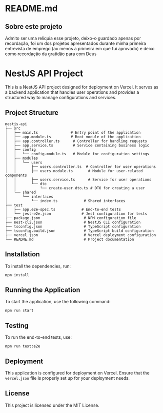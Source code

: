 # README.md

## Sobre este projeto

Admito ser uma relíquia esse projeto, deixo-o guardado apenas por recordação, foi um dos projetos apresentados durante minha primeira entrevista de emprego (ao menos a primeira em que fui aprovado) e deixo como recordação da gratidão para com Deus

# NestJS API Project

This is a NestJS API project designed for deployment on Vercel. It serves as a backend application that handles user operations and provides a structured way to manage configurations and services.

## Project Structure

```
nestjs-api
├── src
│   ├── main.ts               # Entry point of the application
│   ├── app.module.ts         # Root module of the application
│   ├── app.controller.ts      # Controller for handling requests
│   ├── app.service.ts         # Service containing business logic
│   ├── config
│   │   └── config.module.ts   # Module for configuration settings
│   ├── modules
│   │   └── users
│   │       ├── users.controller.ts  # Controller for user operations
│   │       ├── users.module.ts       # Module for user-related components
│   │       ├── users.service.ts      # Service for user operations
│   │       └── dto
│   │           └── create-user.dto.ts # DTO for creating a user
│   └── shared
│       └── interfaces
│           └── index.ts            # Shared interfaces
├── test
│   ├── app.e2e-spec.ts            # End-to-end tests
│   └── jest-e2e.json              # Jest configuration for tests
├── package.json                    # NPM configuration file
├── nest-cli.json                   # NestJS CLI configuration
├── tsconfig.json                   # TypeScript configuration
├── tsconfig.build.json             # TypeScript build configuration
├── vercel.json                     # Vercel deployment configuration
└── README.md                       # Project documentation
```

## Installation

To install the dependencies, run:

```
npm install
```

## Running the Application

To start the application, use the following command:

```
npm run start
```

## Testing

To run the end-to-end tests, use:

```
npm run test:e2e
```

## Deployment

This application is configured for deployment on Vercel. Ensure that the `vercel.json` file is properly set up for your deployment needs.

## License

This project is licensed under the MIT License.

